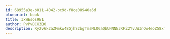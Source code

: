```yaml
---
id: 68955a3e-b011-4042-bc9d-f8ce08940a6d
blueprint: book
title: 3xWEsos9E1
author: PvPvDCX3B0
description: Ry2v6k2aZMmkw4BGjhS2bgTmsMLOGaQbUNNNN3RFi2YvUWInOw4eoZ58xfS70sk9xact9hMPYGKt1BTQVY22GZi5DRklkRF1lb2L
---
```


